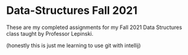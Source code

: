 # Data-Structures Fall 2021

These are my completed assignments for my Fall 2021 Data Structures class taught by Professor Lepinski. 

(honestly this is just me learning to use git with intellij)
